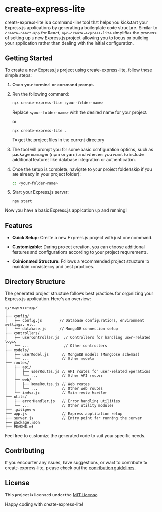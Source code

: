 # create-express-lite

create-express-lite is a command-line tool that helps you kickstart your Express.js applications by generating a boilerplate code structure. Similar to `create-react-app` for React, `npx-create-express-lite` simplifies the process of setting up a new Express.js project, allowing you to focus on building your application rather than dealing with the initial configuration.

## Getting Started

To create a new Express.js project using create-express-lite, follow these simple steps:

1. Open your terminal or command prompt.

2. Run the following command:

    ```bash
    npx create-express-lite <your-folder-name>
    ```

    Replace `<your-folder-name>` with the desired name for your project.

    or

    ```bash
    npx create-express-lite .
    ```

    To get the project files in the current directory

3. The tool will prompt you for some basic configuration options, such as package manager (npm or yarn) and whether you want to include additional features like database integration or authentication.

4. Once the setup is complete, navigate to your project folder(skip if you are already in your project folder):

    ```bash
    cd <your-folder-name>
    ```

5. Start your Express.js server:

    ```bash
    npm start
    ```

Now you have a basic Express.js application up and running!

## Features

-   **Quick Setup:** Create a new Express.js project with just one command.

-   **Customizable:** During project creation, you can choose additional features and configurations according to your project requirements.

-   **Opinionated Structure:** Follows a recommended project structure to maintain consistency and best practices.

## Directory Structure

The generated project structure follows best practices for organizing your Express.js application. Here's an overview:

```
my-express-app/
│
├── config/
│   ├── config.js        // Database configurations, environment settings, etc.
│   └── database.js      // MongoDB connection setup
├── controllers/
│   ├── userController.js  // Controllers for handling user-related logic
│   └── ...                // Other controllers
├── models/
│   ├── userModel.js      // MongoDB models (Mongoose schemas)
│   └── ...               // Other models
├── routes/
│   ├── api/
│   │   ├── userRoutes.js // API routes for user-related operations
│   │   └── ...           // Other API routes
│   ├── web/
│   │   ├── homeRoutes.js // Web routes
│   │   └── ...           // Other web routes
│   └── index.js          // Main route handler
├── utils/
│   ├── errorHandler.js   // Error handling utilities
│   └── ...               // Other utility modules
├── .gitignore
├── app.js                // Express application setup
├── server.js             // Entry point for running the server
├── package.json
├── README.md

```

Feel free to customize the generated code to suit your specific needs.

## Contributing

If you encounter any issues, have suggestions, or want to contribute to create-express-lite, please check out the [contribution guidelines](CONTRIBUTING.md).

## License

This project is licensed under the [MIT License](LICENSE).

Happy coding with create-express-lite!

